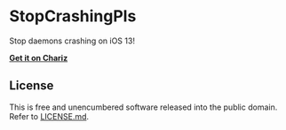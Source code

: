 # StopCrashingPls
Stop daemons crashing on iOS 13!

[**Get it on Chariz**](https://chariz.com/get/stopcrashingpls)

## License
This is free and unencumbered software released into the public domain. Refer to [LICENSE.md](LICENSE.md).
